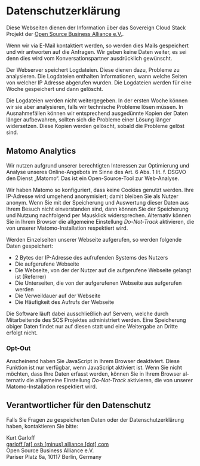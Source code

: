 # Datenschutzerklärung

Diese Webseiten dienen der Information über das Sovereign Cloud Stack
Projekt der [Open Source Business Alliance e.V.](https://osb-alliance.de/).

Wenn wir via E-Mail kontaktiert werden, so werden dies Mails gespeichert und
wir antworten auf die Anfragen. Wir geben keine Daten weiter, es sei denn
dies wird vom Konversationspartner ausdrücklich gewünscht.

Der Webserver speichert Logdateien. Diese dienen dazu, Probleme zu analysieren.
Die Logdateien enthalten Informationen, wann welche Seiten von welcher IP
Adresse abgerufen wurden. Die Logdateien werden für eine Woche gespeichert
und dann gelöscht.

Die Logdateien werden nicht weitergegeben. In der ersten Woche können wir
sie aber analysieren, falls wir technische Probleme lösen müssen. In
Ausnahmefällen können wir entsprechend ausgedünnte Kopien der Daten länger
aufbewahren, sollten sich die Probleme einer Lösung länger widersetzen.
Diese Kopien werden gelöscht, sobald die Probleme gelöst sind.

## Matomo Analytics
Wir nutzen aufgrund unserer berechtigten Interessen zur Optimierung und Analyse
unseres Online-Angebots im Sinne des Art. 6 Abs. 1 lit. f. DSGVO den Dienst
„Matomo“. Das ist ein Open-Source-Tool zur Web-Analyse.

Wir haben Matomo so konfiguriert, dass keine Cookies genutzt werden. Ihre IP-Adresse
wird umgehend anonymisiert; damit bleiben Sie als Nutzer anonym. Wenn Sie mit der
Speicherung und Auswertung dieser Daten aus Ihrem Besuch nicht einverstanden sind,
dann können Sie der Speicherung und Nutzung nachfolgend per Mausklick
widersprechen. Alternativ können Sie in Ihrem Browser die allgemeine Einstellung
_Do-Not-Track_ aktivieren, die von unserer Matomo-Installation respektiert wird.

Werden Einzelseiten unserer Webseite aufgerufen, so werden folgende Daten gespeichert:

- 2 Bytes der IP-Adresse des aufrufenden Systems des Nutzers  
- Die aufgerufene Webseite  
- Die Webseite, von der der Nutzer auf die aufgerufene Webseite gelangt ist (Referrer)  
- Die Unterseiten, die von der aufgerufenen Webseite aus aufgerufen werden  
- Die Verweildauer auf der Webseite  
- Die Häufigkeit des Aufrufs der Webseite

Die Software läuft dabei ausschließlich auf Servern, welche durch Mitarbeitende 
des SCS Projektes administriert werden. Eine Speicherung obiger Daten findet nur
auf diesen statt und eine Weitergabe an Dritte erfolgt nicht.

### Opt-Out

<p class="matomo-optout" lang="de">
    <span class="js" style="display:none;">
        <input type="checkbox" name="matomo-optout" id="matomo-optout-de" checked>
        <label for="matomo-optout-de"></label>
    </span>
    <span class="nojs">Anscheinend haben Sie JavaScript in Ihrem Browser deaktiviert. Diese Funktion ist nur verfügbar, wenn JavaScript aktiviert ist. Wenn Sie nicht möchten, dass Ihre Daten erfasst werden, können Sie in Ihrem Browser alternativ die allgemeine Einstellung <em>Do-Not-Track</em> aktivieren, die von unserer Matomo-Installation respektiert wird.</span>
</p>

## Verantwortlicher für den Datenschutz

Falls Sie Fragen zu gespeicherten Daten oder der Datenschutzerklärung haben,
kontaktieren Sie bitte:

Kurt Garloff<br/>
[garloff [at] osb [minus] alliance [dot] com](mailto:garloff@osb-alliance.com)<br/>
Open Source Business Alliance e.V.<br/>
Pariser Platz 6a, 10117 Berlin, Germany
